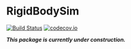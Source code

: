 # RigidBodySim

[![Build Status](https://travis-ci.org/tkoolen/RigidBodySim.jl.svg?branch=master)](https://travis-ci.org/tkoolen/RigidBodySim.jl)
[![codecov.io](http://codecov.io/github/tkoolen/RigidBodySim.jl/coverage.svg?branch=master)](http://codecov.io/github/tkoolen/RigidBodySim.jl?branch=master)

***This package is currently under construction.***
